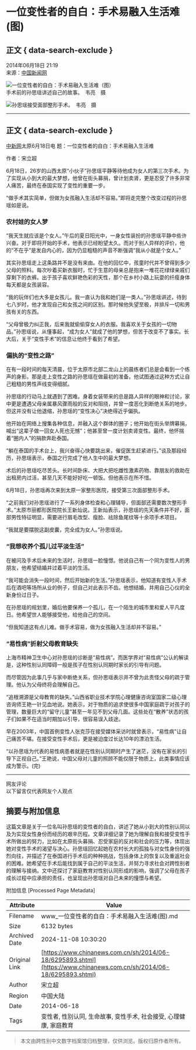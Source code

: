 # 一位变性者的自白：手术易融入生活难(图)

## 正文 { data-search-exclude }


2014年06月18日 21:19  
来源：[中国新闻网](http://www.chinanews.com/)  

![一位变性者的自白：手术易融入生活难（图）](http://www.chinanews.com/fileftp/2020/03/2020-03-11/U418P4T8D6295893F107DT20140618212837.jpg)  
手术前的孙思瑶讲述自己的故事。　韦亮　摄  

![孙思瑶接受面部整形手术。　韦亮　摄](http://www.chinanews.com/fileftp/2020/03/2020-03-11/U418P4T8D6295893F116DT20140618212837.jpg)

---

## 正文 { data-search-exclude }

[中新网](http://www.chinanews.com/)太原6月18日电 题：一位变性者的自白：手术易融入生活难  

作者：宋立超  

6月18日，26岁的山西太原“小伙子”孙思瑶平静等待他成为女人的第三次手术。为了实现从小到大的最大梦想，他曾在街头募捐，曾计划卖肾，更是忍受了许多非常人痛苦，最终在泰国实现了变性的重要一步。  

“做手术其实简单，但做为女孩融入生活却不容易。”即将走完整个改变过程的孙思瑶如是说。  

### 农村娃的女人梦

“我天生就应该是个女人。”午后的夏日阳光中，一身女性装扮的孙思瑶平静中些许兴奋。对于即将开始的手术，他表示已经盼望太久。而对于别人异样的评价，他的“不在乎”是发自内心的，因为仍显粗糙的声音不断强调“我从小就是个女人。”  

其实孙思瑶走上这条路并不是没有来由。在他的回忆中，孩童时代并不曾得到多少父母的照料。每次吵着买新衣服时，忙于生意的母亲总是抱来一堆花花绿绿亲戚们穿剩下的衣裤。出于孩子喜欢鲜艳色彩的天性，那个在乡村小路上玩耍的纤瘦身体每天都是女孩装容。  

“我的玩伴们也大多是女孩儿。我一直认为我和她们是一类人。”孙思瑶讲述，待到七八岁时，他才发现自己和女孩之间的区别。那时候他失望至极，并排斥一切和男孩有关的东西。  

“父母曾极力纠正我，后来我就偷偷穿女人的衣服。我喜欢关于女孩的一切物品。”孙思瑶说，从懂事起，“成为女人”就成了他的梦想，但苦于改变不了事实。长大后，关于“变性手术”的信息让他终于看到了希望。  

### 偏执的“变性之路”

在有一段时间的每天清晨，位于太原市北部二龙山上的晨练者们总是会看到一个练声的身影。那是走上变性之路的孙思瑶在做最初的准备。他试图通过这种方式让自己粗糙的男性声线变得细腻。  

孙思瑶的行动马上就遇到了困难。身着女装带来的总是路人异样的眼神和讨论，家中更是遭遇父母亲属暴风骤雨般的反对和阻挠，并曾一度恶化到断绝关系的地步。但这并没有让他退缩，孙思瑶的“变性决心”决绝得近乎偏执。  

他开始在网络上搜集各种信息，并融入这个群体的圈子；他开始在街头举牌募捐，喊出“这辈子做一回女人死也无憾”；他甚至曾一度计划卖肾变性。最终，他怀揣着“圈内人”的捐款奔赴泰国。  

“躺在泰国的手术台上，我兴奋得心快要跳出来，催促医生赶紧进行。”谈及那段经历，孙思瑶表示，泰国之行完成了他人生中的最大梦想。  

术后的孙思瑶吃尽苦头。长时间卧床、大把大把吃雌性激素药物、靠朋友的救助在出租房内过活，甚至几天不能好好吃一顿饭。但他表示在所不惜。  

6月18日，孙思瑶再次来到太原一家整形医院，接受第三次面部整形手术。  

“之前我们对孙思瑶进行了一系列身体检查和心理辅导，但面部还需要数次整形手术。”太原市丽都形医院院长王新灿说。王新灿表示，孙思瑶的先天条件并不好，面部男性特征明显，需要进行眉毛改型、瘦脸、祛除鱼尾纹等十余项手术项目。  

“我就是要摆脱这副皮囊，完全成为女人。”孙思瑶说。  

### “我想收养个孤儿过平淡生活”

在被问及手术后未来的生活时，孙思瑶一脸憧憬。他说自己有一个同为变性人的男朋友，他希望结婚并过着平淡的生活。  

“我可能会消失一段时间，然后开始新的生活。”孙思瑶表示，他知道有变性人手术后在酒吧等场所从业的例子，但自己对此表示不齿。他想结婚，并用自己心仪的全新身份过日子。  

在孙思瑶的规划里，婚后他要保养一个孤儿，在一个陌生的城市里和爱人平凡度日。他希望世人能够接受他，给他自己的空间。  

“但我知道这有点儿难。做手术容易，做为女孩融入生活却并不容易。”  

### “易性病”折射父母教育缺失

上海市精神卫生中心对孙思瑶的诊断是“易性病”。而医学界对“易性病”公认的解读是，这种性别认同障碍一般是孩子在性别认同期时家长的引导有问题。  

而尽管因为此事几乎与家中断绝关系，但孙思瑶表示并不曾为此责怪父母的疏于管理。他认为父母终将会理解自己。  

“追根溯源是父母教育的缺失。”山西省职业技术学院心理健康咨询室国家二级心理咨询师王艳一针见血地说。她表示，对于物质的追求使很多中国家庭疏于对孩子的管理，数量巨大的“留守儿童”甚至一年见不到父母几面。这些处在“散养”状态的孩子们如果不在适当时期加以引导，很容易误入歧途。  

早在2003年，中国首例变性人张克莎在接受媒体采访时就曾表示，“易性病”让自己痛苦不堪。在接受变性手术后，更是被迫度过长达10年的漂泊生活。  

“以孙思瑶为代表的易性病患者就是在性别认同期时产生了迷茫，没有在家长的引导下正视自己。”王艳说，中国父母对儿童的照顾不能仅限于物质上，此类事情应该成为警示。(完)  

---

网友评论  
以下留言仅代表网友个人观点

## 摘要与附加信息

<!-- tcd_abstract -->
这篇文章是关于一位名叫孙思瑶的变性者的自白，讲述了她从小到大的性别认同以及为实现女性身份而经历的艰辛历程。文章详细记录了她为理解自我和接受变性手术所做出的努力，比如在太原街头募捐、忍受家庭的反对和社会的压力等，体现出她对变性手术的渴望与决心。孙思瑶回忆起她在农村长大的孤独与对女性身份的强烈向往，并描述了在泰国进行手术后的种种挑战，包括身体上的恢复以及重返社会的困难。她希望在手术后能找到属于自己的平淡生活，并努力寻求社会对跨性别者的理解与接纳。文中还探讨了家庭教育对性别认同形成的影响，强调了父母在孩子成长过程中应承担的责任，也呈现出孙思瑶对自己未来的憧憬与希望。
<!-- tcd_abstract_end -->

附加信息 [Processed Page Metadata]

| Attribute       | Value                                  |
|-----------------|----------------------------------------|
| Filename        | www_一位变性者的自白：手术易融入生活难(图).md                             |
| Size            | 6132 bytes                           |
| Archived Date   | 2024-11-08 10:30:20                             |
| Original Link   | [https://www.chinanews.com.cn/sh/2014/06-18/6295893.shtml](https://www.chinanews.com.cn/sh/2014/06-18/6295893.shtml)                       |
| Author          | 宋立超                               |
| Region          | 中国大陆                               |
| Date            | 2014-06-18                                 |
| Tags            | 变性者, 性别认同, 生命故事, 变性手术, 社会接受, 心理健康, 家庭教育                                 |
>
> 本文由跨性别中文数字档案馆归档整理，仅供浏览。版权归原作者所有。
>